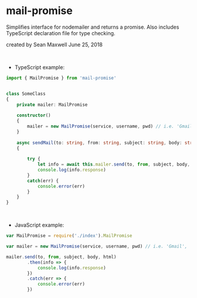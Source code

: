 # mail-promise
Simplifies interface for nodemailer and returns a promise. Also includes TypeScript declaration file for type checking.

created by Sean Maxwell June 25, 2018 


<br>



- TypeScript example:

```typescript
import { MailPromise } from 'mail-promise'


class SomeClass
{
    private mailer: MailPromise                
                    
    constructor()
    {
        mailer = new MailPromise(service, username, pwd) // i.e. 'Gmail', 'example@gmail.com', 'Password@1'
    }
    
    async sendMail(to: string, from: string, subject: string, body: string, html?: string): Promise<void> 
    {
    
        try {
            let info = await this.mailer.send(to, from, subject, body, html) // html param is optional
            console.log(info.response)
        }
        catch(err) {
            console.error(err)
        }
    }
}
```            

<br>
            
  
- JavaScript example:

```JavaScript
var MailPromise = require('./index').MailPromise

var mailer = new MailPromise(service, username, pwd) // i.e. 'Gmail', 'example@gmail.com', 'Password@1'

mailer.send(to, from, subject, body, html)
        .then(info => {
            console.log(info.response)
        })
        .catch(err => {
            console.error(err)
        })
```

<br>          
